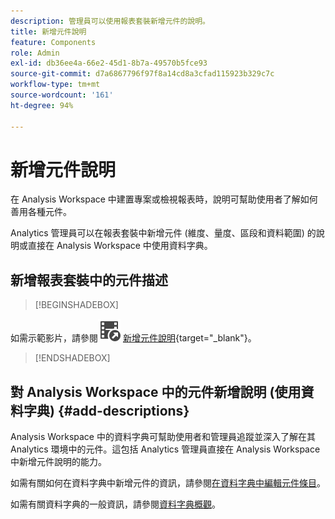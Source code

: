 ```yaml
---
description: 管理員可以使用報表套裝新增元件的說明。
title: 新增元件說明
feature: Components
role: Admin
exl-id: db36ee4a-66e2-45d1-8b7a-49570b5fce93
source-git-commit: d7a6867796f97f8a14cd8a3cfad115923b329c7c
workflow-type: tm+mt
source-wordcount: '161'
ht-degree: 94%

---
```


# 新增元件說明

在 Analysis Workspace 中建置專案或檢視報表時，說明可幫助使用者了解如何善用各種元件。

Analytics 管理員可以在報表套裝中新增元件 (維度、量度、區段和資料範圍) 的說明或直接在 Analysis Workspace 中使用資料字典。

## 新增報表套裝中的元件描述


>[!BEGINSHADEBOX]

如需示範影片，請參閱![VideoCheckout](/help/assets/icons/VideoCheckedOut.svg) [新增元件說明](https://video.tv.adobe.com/v/25453?quality=12&learn=on){target="_blank"}。

>[!ENDSHADEBOX]



## 對 Analysis Workspace 中的元件新增說明 (使用資料字典) {#add-descriptions}

Analysis Workspace 中的資料字典可幫助使用者和管理員追蹤並深入了解在其 Analytics 環境中的元件。這包括 Analytics 管理員直接在 Analysis Workspace 中新增元件說明的能力。

如需有關如何在資料字典中新增元件的資訊，請參閱[在資料字典中編輯元件條目](/help/analyze/analysis-workspace/components/data-dictionary/edit-entries-data-dictionary.md)。

如需有關資料字典的一般資訊，請參閱[資料字典概觀](/help/analyze/analysis-workspace/components/data-dictionary/data-dictionary-overview.md)。
